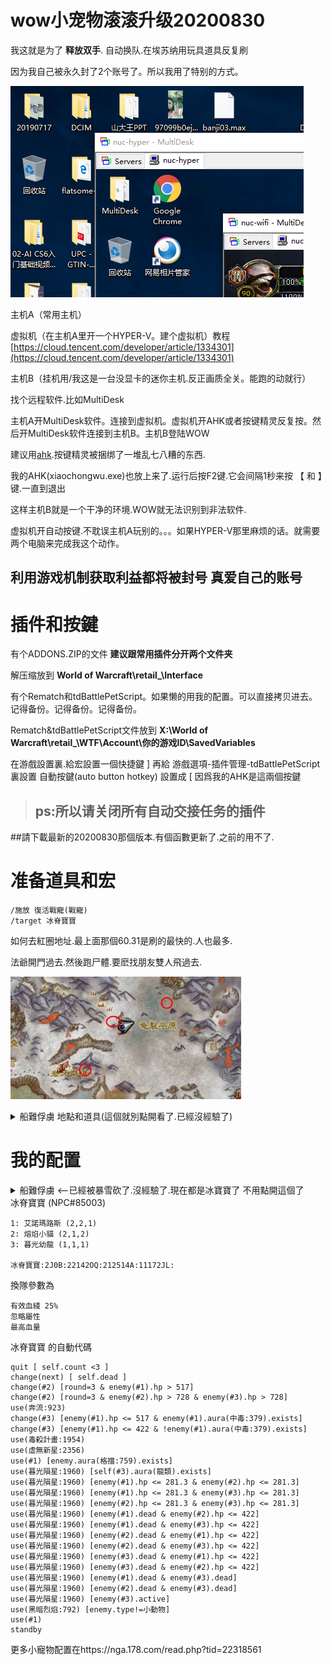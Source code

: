 # wow小宠物滚滚升级20200830


我这就是为了 **释放双手**. 自动换队.在埃苏纳用玩具道具反复刷

因为我自己被永久封了2个账号了。所以我用了特别的方式。

![独立环境](https://github.com/yangzeon/wowgungun/raw/master/20190809175239.png)

主机A（常用主机）

虚拟机（在主机A里开一个HYPER-V。建个虚拟机）教程 [https://cloud.tencent.com/developer/article/1334301](https://cloud.tencent.com/developer/article/1334301)

主机B（挂机用/我这是一台没显卡的迷你主机.反正画质全关。能跑的动就行）

找个远程软件.比如MultiDesk

主机A开MultiDesk软件。连接到虚拟机。虚拟机开AHK或者按键精灵反复按。然后开MultiDesk软件连接到主机B。主机B登陆WOW

建议用[ahk](https://www.autohotkey.com/).按键精灵被捆绑了一堆乱七八糟的东西.

我的AHK(xiaochongwu.exe)也放上来了.运行后按F2键.它会间隔1秒来按 【 和 】键.一直到退出

这样主机B就是一个干净的环境.WOW就无法识别到非法软件.

虚拟机开自动按键.不耽误主机A玩别的。。。如果HYPER-V那里麻烦的话。就需要两个电脑来完成我这个动作。


## 利用游戏机制获取利益都将被封号 **真爱自己的账号**


# 插件和按鍵

有个ADDONS.ZIP的文件 **建议跟常用插件分开两个文件夹**

解压缩放到 **World of Warcraft\retail_\Interface**

有个Rematch和tdBattlePetScript。如果懒的用我的配置。可以直接拷贝进去。记得备份。记得备份。记得备份。

Rematch&tdBattlePetScript文件放到 **X:\World of Warcraft\retail_\WTF\Account\你的游戏ID\SavedVariables**

在游戲設置裏.給宏設置一個快捷鍵 ] 再給 游戲選項-插件管理-tdBattlePetScript 裏設置 自動按鍵(auto button hotkey) 設置成 [ 
因爲我的AHK是這兩個按鍵

>  ## ps:所以请关闭所有自动交接任务的插件
##請下載最新的20200830那個版本.有個函數更新了.之前的用不了.

# 准备道具和宏

	/施放 復活戰寵(戰寵)
	/target 冰脊寶寶

如何去紅圈地址.最上面那個60.31是刷的最快的.人也最多.

法爺開門過去.然後跑尸體.要麽找朋友雙人飛過去.

![地點](https://github.com/yangzeon/wowgungun/raw/master/shuanghuolin.png)
<details>
  <summary>船難俘虜  地點和道具(這個就別點開看了.已經沒經驗了)</summary>

任务道具的位置：阿苏纳(坐标49.4；45.3)

    /use 斯騰法索的寵物日誌
    /施放 復活戰寵(戰寵)
    /target 船難俘虜
    /script SelectGossipOption(1)
    /click tdBattlePetScriptAutoButton

# 太多了。懒的写了

教程请移步 [https://bbs.nga.cn/read.php?tid=15193943](https://bbs.nga.cn/read.php?tid=15193943)

下面的优化版

[http://nga.178.com/read.php?tid=16753294](http://nga.178.com/read.php?tid=16753294)

[http://nga.178.com/read.php?tid=17908680](http://nga.178.com/read.php?tid=17908680)

[http://nga.178.com/read.php?tid=17889097](http://nga.178.com/read.php?tid=17889097)

## 关于滚尾锚位置及不容易被打死的地点 我喜欢用里面倒数第7和倒数第9.因为达拉然跳下去就是了.[https://bbs.nga.cn/read.php?tid=17429619](https://bbs.nga.cn/read.php?tid=17429619)

![配置](https://github.com/yangzeon/wowgungun/raw/master/20190809180525.png)
</details>


# 我的配置

<details>
  <summary>船難俘虜   <--已經被暴雪砍了.沒經驗了.現在都是冰寶寶了 不用點開這個了</summary>
  

	船難俘虜0:305P:222415R:2125L7:212417I:
	船難俘虜1::11242CM:12242A8:212417I:
	船難俘虜2::11242CM:12242A8:212417I:
	船難俘虜3::11242CM:12242A8:212417I:
	船難俘虜4::21141A5:11272CK:12202KT:
	船難俘虜5::222415R:2125L7:12152FB:
	船難俘虜6::21141A5:11272CK:12202KT:
	船難俘虜7::11181FS:11171BB:21151C:
	船難俘虜8::21181FS:111A1BB:21151C:
	船難俘虜9::11172CK:21292L:111A1BB:

前面6个平均70秒。后面几个都是120秒的。努力凑宠物吧。

船難俘虜0

    change(#3) [enemy.aura(不死生物).exists]
    standby [enemy.aura(不死生物).exists]
    change(next) [self.dead]
    quit [self(#2).dead & enemy(#2).hp>1000]
    if [self(#1).active]
    change(#2) [round=3]
    use(#2)
    use(#3)
    endif
    if [self(#2).active]
    use(#3) [round=4]
    use(#2)
    endif
    if [self(#3).active]
    quit [self(#2).active]
    use(#3)
    use(#2)
    endif

船難俘虜123一样的

    change(#3) [enemy.aura(不死生物).exists]
    change(next) [self.dead]
    if [self(#1).active]
    use(#2)
    use(#1) [round=2]
    use(#3)
    change(#2)
    endif
    if [self(#2).active]
    use(#2) [self.round=1]
    use(#3) [enemy.hp<443]
    use(#1)
    endif
    if [self(#3).active]
    use(#3)
    use(#2)
    endif
    quit

船難俘虜4&6

	quit [round = 1 & self.hpp < 100]
	change(#2) [round = 3]
	change(#3) [enemy.aura(不死生物).exists]
	standby [self(#3).active & enemy.aura(不死生物).exists]
	ability(穩紮穩打) [enemy(#2).active]
	ability(地雷區)
	ability(格林奇的禮物)
	ability(超級充能) [enemy(#3).active]
	ability(離子砲:209)[self.aura(超級充能:207).exists]
	ability(#1)
	quit

船難俘虜5

    change(#3) [enemy.aura(不死生物).exists]
    standby [enemy.aura(不死生物).exists]
    change(next) [self.dead]
    quit [self(#2).dead & enemy(#2).hp>1000]
    if [self(#1).active]
    change(#2) [round=3]
    use(#2)
    use(#3)
    endif
    if [self(#2).active]
    use(#3) [round=4]
    use(#2)
    endif
    if [self(#3).active]
    quit [self(#2).active]
    use(#3)
    use(#2)
    endif

船難俘虜78

    quit [self(小鋼鐵之星).active &round=1] 
    quit [self(暹羅貓).active &round=1] 
    change(next) [self.dead] 
    if [self(#1).active ] 
    standby [round=2] 
    ability(黑爪) [ !enemy.aura(黑爪).exists ] 
    ability(群聚攻擊) [round=3] 
    ability(群聚攻擊) [round=7] 
    standby 
    endif 
    if [self(#2).active & enemy(#2).active] 
    ability(#2) 
    endif 
    if [self(#2).active & enemy(#3).active] 
    ability(#1) [enemy.round=1] 
    ability(#2) [enemy.speed.fast] 
    ability(#3) [self.aura(上緊發條).exists &enemy.round=2] 
    ability(#1) [enemy.round=3 & enemy.speed.slow & self.aura(超級充能).exists ] 
    ability(#3) [self.aura(上緊發條).exists &enemy.round=4] 
    ability(#1) [enemy.round=5] 
    standby 
    endif 
    ability(#1)

</details>
	冰脊寶寶 (NPC#85003)

	1: 艾諾瑪路斯 (2,2,1)
	2: 熔焰小貓 (2,1,2)
	3: 暮光幼龍 (1,1,1)

	冰脊寶寶:2J0B:22142OQ:212514A:11172JL:

換隊參數為 

	有效血綫 25%
	忽略屬性
	最高血量

冰脊寶寶 的自動代碼

	quit [ self.count <3 ]
	change(next) [ self.dead ]
	change(#2) [round=3 & enemy(#1).hp > 517]
	change(#2) [round=3 & enemy(#2).hp > 728 & enemy(#3).hp > 728]
	use(奔流:923)
	change(#3) [enemy(#1).hp <= 517 & enemy(#1).aura(中毒:379).exists]
	change(#3) [enemy(#1).hp <= 422 & !enemy(#1).aura(中毒:379).exists]
	use(毒殺計畫:1954)
	use(虛無新星:2356)
	use(#1) [enemy.aura(格擋:759).exists]
	use(暮光隕星:1960) [self(#3).aura(龍類).exists]
	use(暮光隕星:1960) [enemy(#1).hp <= 281.3 & enemy(#2).hp <= 281.3]
	use(暮光隕星:1960) [enemy(#1).hp <= 281.3 & enemy(#3).hp <= 281.3]
	use(暮光隕星:1960) [enemy(#2).hp <= 281.3 & enemy(#3).hp <= 281.3]
	use(暮光隕星:1960) [enemy(#1).dead & enemy(#2).hp <= 422]
	use(暮光隕星:1960) [enemy(#1).dead & enemy(#3).hp <= 422]
	use(暮光隕星:1960) [enemy(#2).dead & enemy(#1).hp <= 422]
	use(暮光隕星:1960) [enemy(#2).dead & enemy(#3).hp <= 422]
	use(暮光隕星:1960) [enemy(#3).dead & enemy(#1).hp <= 422]
	use(暮光隕星:1960) [enemy(#3).dead & enemy(#2).hp <= 422]
	use(暮光隕星:1960) [enemy(#1).dead & enemy(#3).dead]
	use(暮光隕星:1960) [enemy(#2).dead & enemy(#3).dead]
	use(暮光隕星:1960) [enemy(#3).active]
	use(黑暗烈焰:792) [enemy.type!=小動物]
	use(#1)
	standby

更多小寵物配置在https://nga.178.com/read.php?tid=22318561
